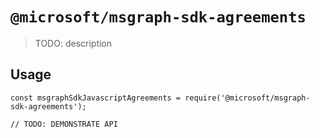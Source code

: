 # `@microsoft/msgraph-sdk-agreements`

> TODO: description

## Usage

```
const msgraphSdkJavascriptAgreements = require('@microsoft/msgraph-sdk-agreements');

// TODO: DEMONSTRATE API
```
